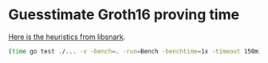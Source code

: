 # Guesstimate Groth16 proving time

[Here is the heuristics from libsnark](https://github.com/scipr-lab/libsnark/blob/master/libsnark/zk_proof_systems/ppzksnark/README.md#asymptotic-performance).
```bash
(time go test ./... -v -bench=. -run=Bench -benchtime=1x -timeout 150m)
```
